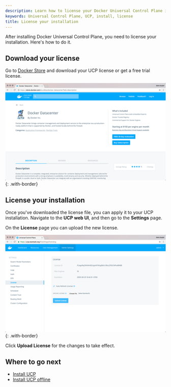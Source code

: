 ```yaml
---
description: Learn how to license your Docker Universal Control Plane installation.
keywords: Universal Control Plane, UCP, install, license
title: License your installation
---
```


After installing Docker Universal Control Plane, you need to license your
installation. Here's how to do it.

## Download your license

Go to [Docker Store](https://store.docker.com/bundles/docker-datacenter) and
download your UCP license or get a free trial license.

![](../../images/license-ucp-1.png){: .with-border}


## License your installation

Once you've downloaded the license file, you can apply it to your UCP
installation. Navigate to the **UCP web UI**, and then go to the **Settings**
page.

On the **License** page you can upload the new license.

![](../../images/license-ucp-2.png){: .with-border}

Click **Upload License** for the changes to take effect.

## Where to go next

* [Install UCP](../install/index.md)
* [Install UCP offline](../install/install-offline.md)
